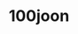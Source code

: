 ---
layout: tag-list
type: tag
title: 100joon
slug: 100joon
category: study
sidebar: true
description: >
   bowd
---